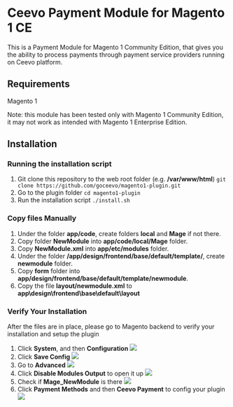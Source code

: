 # Ceevo Payment Module for Magento 1 CE

This is a Payment Module for Magento 1 Community Edition, that gives you the ability to process payments through payment service providers running on Ceevo platform.

## Requirements

Magento 1

Note: this module has been tested only with Magento 1 Community Edition, it may not work as intended with Magento 1 Enterprise Edition. 

## Installation 

### Running the installation script
1. Git clone this repository to the web root folder (e.g. **/var/www/html**)
`git clone https://github.com/goceevo/magento1-plugin.git`
2. Go to the plugin folder
`cd magento1-plugin`
3. Run the installation script
`./install.sh`

### Copy files Manually
1) Under the folder **app/code**, create folders **local** and **Mage** if not there.
1) Copy folder **NewModule** into **app/code/local/Mage** folder.
1) Copy **NewModule.xml** into **app/etc/modules** folder.
1) Under the folder **/app/design/frontend/base/default/template/**,  create **newmodule** folder.
1) Copy **form** folder into **app/design/frontend/base/default/template/newmodule**.
1) Copy the file **layout/newmodule.xml** to **app\design\frontend\base\default\layout** 

### Verify Your Installation
After the files are in place, please go to Magento backend to verify your installation and setup the plugin

1. Click **System**, and then **Configuration**
![](https://raw.githubusercontent.com/goceevo/magento1-plugin/master/readme_images/magento_backend.png)
2. Click **Save Config**
![](https://raw.githubusercontent.com/goceevo/magento1-plugin/master/readme_images/save_config.png)
3. Go to **Advanced** 
![](https://raw.githubusercontent.com/goceevo/magento1-plugin/master/readme_images/Advanced_config.png)
4. Click **Disable Modules Output** to open it up
![](https://raw.githubusercontent.com/goceevo/magento1-plugin/master/readme_images/disable_modules_output.png)
5. Check if **Mage_NewModule** is there
![](https://raw.githubusercontent.com/goceevo/magento1-plugin/master/readme_images/New_module.png)
6. Click **Payment Methods** and then **Ceevo Payment** to config your plugin
![]([https://raw.githubusercontent.com/goceevo/magento1-plugin/master/readme_images/ceevo_payment_method.png)
